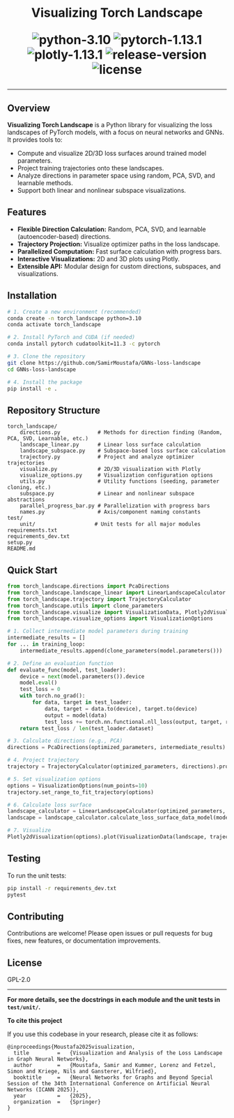<div align="center">

<h1> Visualizing Torch Landscape

![python-3.10](https://img.shields.io/badge/python-3.10%2B-blue)
![pytorch-1.13.1](https://img.shields.io/badge/torch-1.13.1%2B-orange)
![plotly-1.13.1](https://img.shields.io/badge/plotly-5.13.1%2B-9cf)
![release-version](https://img.shields.io/badge/release-0.1-green)
![license](https://img.shields.io/badge/license-GPL%202-red)
_________________________
</div>

## Overview

**Visualizing Torch Landscape** is a Python library for visualizing the loss landscapes of PyTorch models, with a focus on neural networks and GNNs. It provides tools to:

- Compute and visualize 2D/3D loss surfaces around trained model parameters.
- Project training trajectories onto these landscapes.
- Analyze directions in parameter space using random, PCA, SVD, and learnable methods.
- Support both linear and nonlinear subspace visualizations.

## Features

- **Flexible Direction Calculation:** Random, PCA, SVD, and learnable (autoencoder-based) directions.
- **Trajectory Projection:** Visualize optimizer paths in the loss landscape.
- **Parallelized Computation:** Fast surface calculation with progress bars.
- **Interactive Visualizations:** 2D and 3D plots using Plotly.
- **Extensible API:** Modular design for custom directions, subspaces, and visualizations.

## Installation

```bash
# 1. Create a new environment (recommended)
conda create -n torch_landscape python=3.10
conda activate torch_landscape

# 2. Install PyTorch and CUDA (if needed)
conda install pytorch cudatoolkit=11.3 -c pytorch

# 3. Clone the repository
git clone https://github.com/SamirMoustafa/GNNs-loss-landscape
cd GNNs-loss-landscape

# 4. Install the package
pip install -e .
```

## Repository Structure

```
torch_landscape/
    directions.py            # Methods for direction finding (Random, PCA, SVD, Learnable, etc.)
    landscape_linear.py      # Linear loss surface calculation
    landscape_subspace.py    # Subspace-based loss surface calculation
    trajectory.py            # Project and analyze optimizer trajectories
    visualize.py             # 2D/3D visualization with Plotly
    visualize_options.py     # Visualization configuration options
    utils.py                 # Utility functions (seeding, parameter cloning, etc.)
    subspace.py              # Linear and nonlinear subspace abstractions
    parallel_progress_bar.py # Parallelization with progress bars
    names.py                 # Axis/component naming constants
test/
    unit/                   # Unit tests for all major modules
requirements.txt
requirements_dev.txt
setup.py
README.md
```

## Quick Start

```python
from torch_landscape.directions import PcaDirections
from torch_landscape.landscape_linear import LinearLandscapeCalculator
from torch_landscape.trajectory import TrajectoryCalculator
from torch_landscape.utils import clone_parameters
from torch_landscape.visualize import VisualizationData, Plotly2dVisualization
from torch_landscape.visualize_options import VisualizationOptions

# 1. Collect intermediate model parameters during training
intermediate_results = []
for ... in training_loop:
    intermediate_results.append(clone_parameters(model.parameters()))

# 2. Define an evaluation function
def evaluate_func(model, test_loader):
    device = next(model.parameters()).device
    model.eval()
    test_loss = 0
    with torch.no_grad():
        for data, target in test_loader:
            data, target = data.to(device), target.to(device)
            output = model(data)
            test_loss += torch.nn.functional.nll_loss(output, target, reduction="sum").item()
    return test_loss / len(test_loader.dataset)

# 3. Calculate directions (e.g., PCA)
directions = PcaDirections(optimized_parameters, intermediate_results).calculate_directions()

# 4. Project trajectory
trajectory = TrajectoryCalculator(optimized_parameters, directions).project_disregard_z(intermediate_results)

# 5. Set visualization options
options = VisualizationOptions(num_points=10)
trajectory.set_range_to_fit_trajectory(options)

# 6. Calculate loss surface
landscape_calculator = LinearLandscapeCalculator(optimized_parameters, directions, options=options)
landscape = landscape_calculator.calculate_loss_surface_data_model(model, lambda: evaluate_func(model, data))

# 7. Visualize
Plotly2dVisualization(options).plot(VisualizationData(landscape, trajectory), "my_landscape_surface", file_extension="pdf")
```

## Testing

To run the unit tests:

```bash
pip install -r requirements_dev.txt
pytest
```

## Contributing

Contributions are welcome! Please open issues or pull requests for bug fixes, new features, or documentation improvements.

## License

GPL-2.0

---

**For more details, see the docstrings in each module and the unit tests in `test/unit/`.**

**To cite this project**

If you use this codebase in your research, please cite it as follows:
```
@inproceedings{Moustafa2025visualization,
  title         =   {Visualization and Analysis of the Loss Landscape in Graph Neural Networks},
  author        =   {Moustafa, Samir and Kummer, Lorenz and Fetzel, Simon and Kriege, Nils and Gansterer, Wilfried},
  booktitle     =   {Neural Networks for Graphs and Beyond Special Session of the 34th International Conference on Artificial Neural Networks (ICANN 2025)},
  year          =   {2025},
  organization  =   {Springer}
}
```